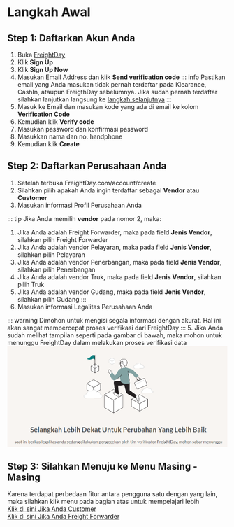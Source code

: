 
# Langkah Awal
## Step 1: Daftarkan Akun Anda
1. Buka [FreightDay](https://freightday.com)
2. Klik **Sign Up**
3. Klik **Sign Up Now**
4. Masukan Email Address dan klik **Send verification code**
::: info
Pastikan email yang Anda masukan tidak pernah terdaftar pada Klearance, CashIn, ataupun FreigthDay sebelumnya. 
Jika sudah pernah terdaftar silahkan lanjutkan langsung ke [langkah selanjutnya](#step-2-daftar-perusahaan-anda)
:::
5. Masuk ke Email dan masukan kode yang ada di email ke kolom **Verification Code**
6. Kemudian klik **Verify code**
7. Masukan password dan konfirmasi password
8. Masukkan nama dan no. handphone
9. Kemudian klik **Create**

## Step 2: Daftarkan Perusahaan Anda
1. Setelah terbuka FreightDay.com/account/create
2. Silahkan pilih apakah Anda ingin terdaftar sebagai **Vendor** atau **Customer**
3. Masukan informasi Profil Perusahaan Anda

::: tip
Jika Anda memilih **vendor** pada nomor 2, maka:
1. Jika Anda adalah Freight Forwarder, maka pada field **Jenis Vendor**, silahkan pilih Freight Forwarder 
2. Jika Anda adalah vendor Pelayaran, maka pada field **Jenis Vendor**, silahkan pilih Pelayaran
3. Jika Anda adalah vendor Penerbangan, maka pada field **Jenis Vendor**, silahkan pilih Penerbangan
4. Jika Anda adalah vendor Truk, maka pada field **Jenis Vendor**, silahkan pilih Truk
5. Jika Anda adalah vendor Gudang, maka pada field **Jenis Vendor**, silahkan pilih Gudang
:::
5. Masukan informasi Legalitas Perusahaan Anda

::: warning
Dimohon untuk mengisi segala informasi dengan akurat. Hal ini akan sangat mempercepat proses verifikasi dari FreightDay
:::
5. Jika Anda sudah melihat tampilan seperti pada gambar di bawah, maka mohon untuk menunggu FreightDay dalam melakukan proses verifikasi data
![](2022-07-25-17-30-24.png)


## Step 3: Silahkan Menuju ke Menu Masing - Masing

Karena terdapat perbedaan fitur antara pengguna satu dengan yang lain, maka silahkan klik menu pada bagian atas untuk mempelajari lebih  <br>
[Klik di sini Jika Anda Customer](/customer/) <br>
[Klik di sini Jika Anda Freight Forwarder](/ff/)

